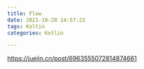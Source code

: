 ```yaml
---
title: Flow
date: 2021-10-28 14:57:23
tags: Koltin
categories: Kotlin

---
```


https://juejin.cn/post/6963555072814874661

